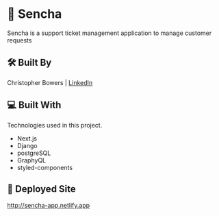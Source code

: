 # 🌱 Sencha

Sencha is a support ticket management application to manage customer requests


## 🛠 Built By

Christopher Bowers | [LinkedIn](https://linkedin.com/in/christopher-bowers-dev)

## 💻 Built With

Technologies used in this project.

- Next.js
- Django
- postgreSQL
- GraphyQL
- styled-components



## 🚀 Deployed Site
<http://sencha-app.netlify.app>
